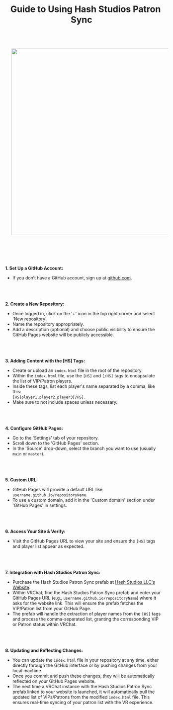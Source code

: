 <img src="https://github.com/Lin8x/VRCDownloadString/blob/main/Images/HashStudiosBlue.png" width="100%" height="5">

# <p align="center"> &nbsp; Guide to Using Hash Studios Patron Sync &nbsp; </p>

<br>

<br>
<p align="center">
  <img src="https://github.com/Lin8x/VRCDownloadString/blob/main/Images/HashStudiosPatronSyncBanner.png" width="600" hspace="20"/>
</p>
<br>

<br><img src="https://github.com/Lin8x/VRCDownloadString/blob/main/Images/HashStudiosBlue.png" width="100%" height="5"><br><br>

**1. Set Up a GitHub Account:** 

- If you don’t have a GitHub account, sign up at [github.com](https://github.com/).

<br><img src="https://github.com/Lin8x/VRCDownloadString/blob/main/Images/HashStudiosBlue.png" width="100%" height="5"><br><br>

**2. Create a New Repository:**
   
- Once logged in, click on the '+' icon in the top right corner and select 'New repository'.
- Name the repository appropriately.
- Add a description (optional) and choose public visibility to ensure the GitHub Pages website will be publicly accessible.

<br><img src="https://github.com/Lin8x/VRCDownloadString/blob/main/Images/HashStudiosBlue.png" width="100%" height="5"><br><br>

**3. Adding Content with the [HS] Tags:**

- Create or upload an `index.html` file in the root of the repository.
- Within the `index.html` file, use the `[HS]` and `[/HS]` tags to encapsulate the list of VIP/Patron players.
- Inside these tags, list each player's name separated by a comma, like this: <br> `[HS]player1,player2,player3[/HS]`.
- Make sure to not include spaces unless necessary.

<br><img src="https://github.com/Lin8x/VRCDownloadString/blob/main/Images/HashStudiosBlue.png" width="100%" height="5"><br><br>

**4. Configure GitHub Pages:**

- Go to the 'Settings' tab of your repository.
- Scroll down to the 'GitHub Pages' section.
- In the 'Source' drop-down, select the branch you want to use (usually `main` or `master`).

<br><img src="https://github.com/Lin8x/VRCDownloadString/blob/main/Images/HashStudiosBlue.png" width="100%" height="5"><br><br>

**5. Custom URL:**

- GitHub Pages will provide a default URL like `username.github.io/repositoryName`.
- To use a custom domain, add it in the 'Custom domain' section under 'GitHub Pages' in settings.

<br><img src="https://github.com/Lin8x/VRCDownloadString/blob/main/Images/HashStudiosBlue.png" width="100%" height="5"><br><br>

**6. Access Your Site & Verify:**

- Visit the GitHub Pages URL to view your site and ensure the `[HS]` tags and player list appear as expected.

<br><img src="https://github.com/Lin8x/VRCDownloadString/blob/main/Images/HashStudiosBlue.png" width="100%" height="5"><br><br>

**7. Integration with Hash Studios Patron Sync:**

- Purchase the Hash Studios Patron Sync prefab at [Hash Studios LLC's Website](https://hashstudiosllc.com/hashstudiospatronsync).
- Within VRChat, find the Hash Studios Patron Sync prefab and enter your GitHub Pages URL (e.g., `username.github.io/repositoryName`) where it asks for the website link. This will ensure the prefab fetches the VIP/Patron list from your GitHub Page.
- The prefab will handle the extraction of player names from the `[HS]` tags and process the comma-separated list, granting the corresponding VIP or Patron status within VRChat.

<br><img src="https://github.com/Lin8x/VRCDownloadString/blob/main/Images/HashStudiosBlue.png" width="100%" height="5"><br><br>

**8. Updating and Reflecting Changes:**

- You can update the `index.html` file in your repository at any time, either directly through the GitHub interface or by pushing changes from your local machine.
- Once you commit and push these changes, they will be automatically reflected on your GitHub Pages website.
- The next time a VRChat instance with the Hash Studios Patron Sync prefab linked to your website is launched, it will automatically pull the updated list of VIPs/Patrons from the modified `index.html` file. This ensures real-time syncing of your patron list with the VR experience.

<br><img src="https://github.com/Lin8x/VRCDownloadString/blob/main/Images/HashStudiosBlue.png" width="100%" height="5"><br><br>
